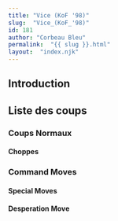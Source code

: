 ```yaml
---
title: "Vice (KoF '98)"
slug:  "Vice_(KoF_'98)"
id: 181
author: "Corbeau Bleu"
permalink:  "{{ slug }}.html"
layout:  "index.njk"
---
```


## Introduction

## Liste des coups

### Coups Normaux

#### Choppes

### Command Moves

#### Special Moves

#### Desperation Move
